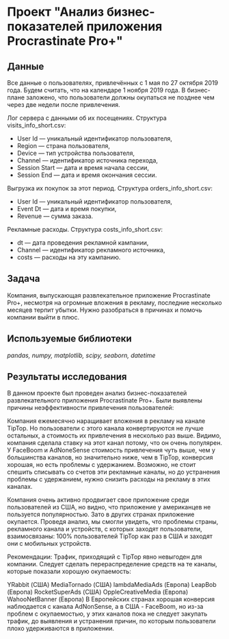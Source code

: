 # Проект "Анализ бизнес-показателей приложения Procrastinate Pro+"

## Данные

Все данные о пользователях, привлечённых с 1 мая по 27 октября 2019 года. Будем считать, что на календаре 1 ноября 2019 года. В бизнес-плане заложено, что пользователи должны окупаться не позднее чем через две недели после привлечения.

Лог сервера с данными об их посещениях. Структура visits_info_short.csv:

- User Id — уникальный идентификатор пользователя,
- Region — страна пользователя,
- Device — тип устройства пользователя,
- Channel — идентификатор источника перехода,
- Session Start — дата и время начала сессии,
- Session End — дата и время окончания сессии.

Выгрузка их покупок за этот период. Структура orders_info_short.csv:

- User Id — уникальный идентификатор пользователя,
- Event Dt — дата и время покупки,
- Revenue — сумма заказа.

Рекламные расходы. Структура costs_info_short.csv:

- dt — дата проведения рекламной кампании,
- Channel — идентификатор рекламного источника,
- costs — расходы на эту кампанию.


## Задача

Компания, выпускающая развлекательное приложение Procrastinate Pro+, несмотря на огромные вложения в рекламу, последние несколько месяцев терпит убытки. Нужно разобраться в причинах и помочь компании выйти в плюс.

## Используемые библиотеки
*pandas, numpy, matplotlib, scipy, seaborn, datetime*

## Результаты исследования
В данном проекте был проведен анализ бизнес-показателей развлекательного приложения Procrastinate Pro+. Были выявлены причины неэффективности привлечения пользователей:

Компания ежемесячно наращивает вложения в рекламу на канале TipTop. Но пользователи с этого канала конвертируются не лучше остальных, а стоимость их привлечения в несколько раз выше. Видимо, компания сделала ставку на этот канал потому, что он очень популярен. У FaceBoom и AdNoneSense стоимость привлечения чуть выше, чем у большинства каналов, но значительно ниже, чем в TipTop, конверсия хорошая, но есть проблемы с удержанием. Возможно, не стоит спешить списывать со счетов эти рекламные каналы, но до устранения проблемы с удержанием, нужно снизить расходы на рекламу в этих каналах.

Компания очень активно продвигает свое приложение среди пользователей из США, но видно, что приложение у американцев не пользуется популярностью. Зато в других странах приложение окупается. Проведя анализ, мы смогли увидеть, что проблемы страны, рекламного канала и устройств, с которых заходят пользователи, взаимосвязаны: 100% пользователей TipTop как раз в США и заходят они с мобильных устройств.

Рекомендации: Трафик, приходящий с TipTop явно невыгоден для компании. Следует сделать перераспределение средств на те каналы, которые показали хорошую окупаемость:

YRabbit (США)
MediaTornado (США)
lambdaMediaAds (Европа)
LeapBob (Европа)
RocketSuperAds (США)
OppleCreativeMedia (Европа)
WahooNetBanner (Европа)
В Европейских странах хорошая конверсия наблюдается с канала AdNonSense, а в США - FaceBoom, но из-за проблем с окупаемостью, у этих каналов пока не следует закупать трафик, до выявления и устранения причин, по которым пользователи плохо удерживаются в приложении.
